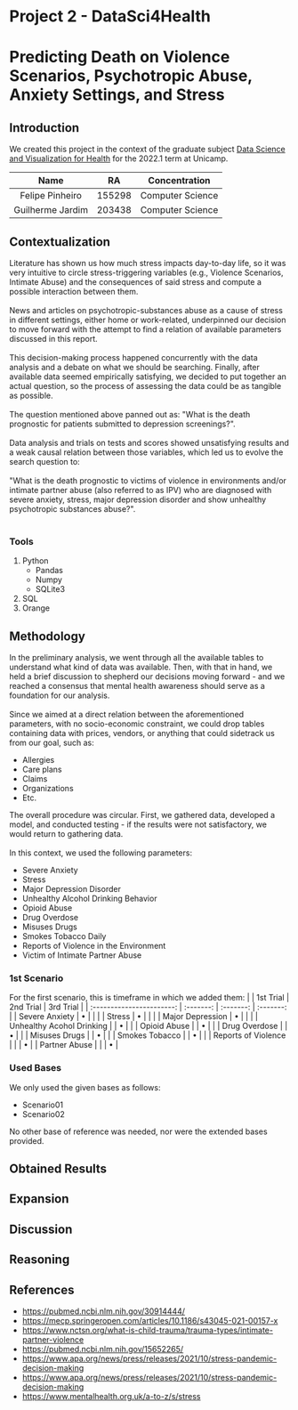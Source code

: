# Project 2 - DataSci4Health
# Predicting Death on Violence Scenarios, Psychotropic Abuse, Anxiety Settings, and Stress

## Introduction
We created this project in the context of the graduate subject [Data Science and Visualization for Health](https://ds4h.org/) for the 2022.1 term at Unicamp.

|        Name       |       RA      |   Concentration   |
| :---------------: | ------------- | ----------------- |
|  Felipe Pinheiro  |     155298    | Computer Science  |
| Guilherme Jardim  |     203438    | Computer Science  |

## Contextualization
Literature has shown us how much stress impacts day-to-day life, so it was very intuitive to circle stress-triggering variables (e.g., Violence Scenarios, Intimate Abuse) and the consequences of said stress and compute a possible interaction between them.<br><br>
News and articles on psychotropic-substances abuse as a cause of stress in different settings, either home or work-related, underpinned our decision to move forward with the attempt to find a relation of available parameters discussed in this report.<br><br>
This decision-making process happened concurrently with the data analysis and a debate on what we should be searching. Finally, after available data seemed empirically satisfying, we decided to put together an actual question, so the process of assessing the data could be as tangible as possible.<br><br>
The question mentioned above panned out as: "What is the death prognostic for patients submitted to depression screenings?".<br><br>
Data analysis and trials on tests and scores showed unsatisfying results and a weak causal relation between those variables, which led us to evolve the search question to:<br><br>
"What is the death prognostic to victims of violence in environments and/or intimate partner abuse (also referred to as IPV) who are diagnosed with severe anxiety, stress, major depression disorder and show unhealthy psychotropic substances abuse?".<br><br>

### Tools
1. Python
	- Pandas
	- Numpy
	- SQLite3
2. SQL
3. Orange

## Methodology
In the preliminary analysis, we went through all the available tables to understand what kind of data was available. Then, with that in hand, we held a brief discussion to shepherd our decisions moving forward - and we reached a consensus that mental health awareness should serve as a foundation for our analysis.<br><br>
Since we aimed at a direct relation between the aforementioned parameters, with no socio-economic constraint, we could drop tables containing data with prices, vendors, or anything that could sidetrack us from our goal, such as:
-   Allergies
-   Care plans
-   Claims
-   Organizations
-   Etc.

The overall procedure was circular. First, we gathered data, developed a model, and conducted testing - if the results were not satisfactory, we would return to gathering data.<br><br>
In this context, we used the following parameters:
-   Severe Anxiety
-   Stress
-   Major Depression Disorder
-  Unhealthy Alcohol Drinking Behavior
-   Opioid Abuse
-   Drug Overdose
-   Misuses Drugs
-   Smokes Tobacco Daily
-   Reports of Violence in the Environment
-   Victim of Intimate Partner Abuse

### 1st Scenario
For the first scenario, this is timeframe in which we added them:
|                           | 1st Trial | 2nd Trial | 3rd Trial | 
| :-----------------------: | :-------: | :-------: | :-------: |
| Severe Anxiety            |      •    |           |           |
| Stress                    |      •    |           |           |
| Major Depression          |      •    |           |           |
| Unhealthy Acohol Drinking |           |     •     |           |
| Opioid Abuse              |           |     •     |           |
| Drug Overdose             |           |     •     |           |
| Misuses Drugs             |           |     •     |           |
| Smokes Tobacco            |           |     •     |           |
| Reports of Violence       |           |           |     •     |
| Partner Abuse             |           |           |     •     |

### Used Bases
We only used the given bases as follows:

-   Scenario01
-   Scenario02

No other base of reference was needed, nor were the extended bases provided.

## Obtained Results

## Expansion

## Discussion

## Reasoning

## References
- https://pubmed.ncbi.nlm.nih.gov/30914444/
- https://mecp.springeropen.com/articles/10.1186/s43045-021-00157-x
- https://www.nctsn.org/what-is-child-trauma/trauma-types/intimate-partner-violence
- https://pubmed.ncbi.nlm.nih.gov/15652265/
- https://www.apa.org/news/press/releases/2021/10/stress-pandemic-decision-making
- https://www.apa.org/news/press/releases/2021/10/stress-pandemic-decision-making
- https://www.mentalhealth.org.uk/a-to-z/s/stress
